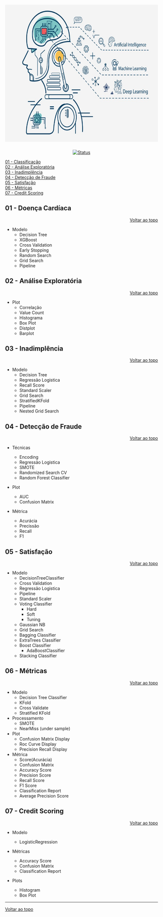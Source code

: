 <a id="topo"></a>
<h1 align="center">
  <img src="../image/ml.jpeg" alt="pyspark" width=720px height=450px >
  <br>
  <!-- Estudo de Caso -->
</h1>

<div align="center">

<!-- [![Status](https://img.shields.io/badge/version-1.0-blue)]() -->
[![Status](https://img.shields.io/badge/status-active-success.svg)]()

</div>
<a id="0"></a>

[01 - Classificação](#1)<br>
[02 - Análise Exploratória](#2)<br>
[03 - Inadimplência](#3)<br>
[04 - Detecção de Fraude](#4)<br>
[05 - Satisfação](#5)<br>
[06 - Métricas](#6)<br>
[07 - Credit Scoring](#7)<br>

<a id="1"></a>

## 01 - Doença Cardíaca

<div align="right">
    <a href="#topo">Voltar ao topo</a>
</div>

- Modelo
  - Decision Tree
  - XGBoost
  - Cross Validation
  - Early Stopping
  - Random Search
  - Grid Search
  - Pipeline

<a id="2"></a>

## 02 - Análise Exploratória

<div align="right">
    <a href="#topo">Voltar ao topo</a>
</div>

- Plot
  - Correlação
  - Value Count
  - Histograma
  - Box Plot
  - Distplot
  - Barplot

<a id="3"></a>

## 03 - Inadimplência

<div align="right">
    <a href="#topo">Voltar ao topo</a>
</div>

- Modelo
  - Decision Tree
  - Regressão Logistica
  - Recall Score
  - Standard Scaler
  - Grid Search
  - StratifiedKFold
  - Pipeline
  - Nested Grid Search

<a id="4"></a>

## 04 - Detecção de Fraude

<div align="right">
    <a href="#topo">Voltar ao topo</a>
</div>

- Técnicas
  - Encoding
  - Regressão Logistica
  - SMOTE
  - Randomized Search CV
  - Random Forest Classifier

- Plot
  - AUC
  - Confusion Matrix

- Métrica
  - Acurácia
  - Precissão
  - Recall
  - F1

<a id="5"></a>

## 05 - Satisfação

<div align="right">
    <a href="#topo">Voltar ao topo</a>
</div>

- Modelo
  - DecisionTreeClassifier
  - Cross Validation
  - Regressão Logistica
  - Pipeline
  - Standard Scaler
  - Voting Classifier
    - Hard
    - Soft
    - Tuning
  - Gaussian NB
  - Grid Search
  - Bagging Classifier
  - ExtraTrees Classifier
  - Boost Classifier
    - AdaBoostClassifier
  - Stacking Classifier

<a id="6"></a>

## 06 - Métricas

<div align="right">
    <a href="#topo">Voltar ao topo</a>
</div>

  - Modelo
    - Decision Tree Classifier
    - KFold
    - Cross Validate
    - Stratified KFold
  - Processamento
    - SMOTE
    - NearMiss (under sample)
  - Plot
    - Confusion Matrix Display
    - Roc Curve Display
    - Precision Recall Display
  - Métrica
    - Score(Acurácia)
    - Confusion Matrix
    - Accuracy Score
    - Precision Score
    - Recall Score
    - F1 Score
    - Classification Report
    - Average Precision Score

<a id="7"></a>

## 07 - Credit Scoring

<div align="right">
    <a href="#topo">Voltar ao topo</a>
</div>

  - Modelo
    - LogisticRegression

  - Métricas
    - Accuracy Score
    - Confusion Matrix
    - Classification Report
  
  - Plots
    - Histogram
    - Box Plot


***
<div align="left">
    <a href="#topo">Voltar ao topo</a>
</div>
